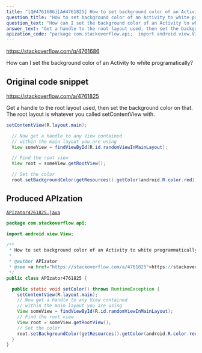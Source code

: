```yaml
---
title: "[Q#4761686][A#4761825] How to set background color of an Activity to white programmatically?"
question_title: "How to set background color of an Activity to white programmatically?"
question_text: "How can I set the background color of an Activity to white programatically?"
answer_text: "Get a handle to the root layout used, then set the background color on that. The root layout is whatever you called setContentView with."
apization_code: "package com.stackoverflow.api;  import android.view.View;  /**  * How to set background color of an Activity to white programmatically?  *  * @author APIzator  * @see <a href=\"https://stackoverflow.com/a/4761825\">https://stackoverflow.com/a/4761825</a>  */ public class APIzator4761825 {    public static void setColor() throws RuntimeException {     setContentView(R.layout.main);     // Now get a handle to any View contained     // within the main layout you are using     View someView = findViewById(R.id.randomViewInMainLayout);     // Find the root view     View root = someView.getRootView();     // Set the color     root.setBackgroundColor(getResources().getColor(android.R.color.red));   } }"
---
```


https://stackoverflow.com/q/4761686

How can I set the background color of an Activity to white programatically?



## Original code snippet

https://stackoverflow.com/a/4761825

Get a handle to the root layout used, then set the background color on that. The root layout is whatever you called setContentView with.

```java
setContentView(R.layout.main);

  // Now get a handle to any View contained 
  // within the main layout you are using
  View someView = findViewById(R.id.randomViewInMainLayout);

  // Find the root view
  View root = someView.getRootView();

  // Set the color
  root.setBackgroundColor(getResources().getColor(android.R.color.red));
```

## Produced APIzation

[`APIzator4761825.java`](https://github.com/pasqualesalza/apization-temp-data/raw/master/apizations/java/APIzator4761825.java)

```java
package com.stackoverflow.api;

import android.view.View;

/**
 * How to set background color of an Activity to white programmatically?
 *
 * @author APIzator
 * @see <a href="https://stackoverflow.com/a/4761825">https://stackoverflow.com/a/4761825</a>
 */
public class APIzator4761825 {

  public static void setColor() throws RuntimeException {
    setContentView(R.layout.main);
    // Now get a handle to any View contained
    // within the main layout you are using
    View someView = findViewById(R.id.randomViewInMainLayout);
    // Find the root view
    View root = someView.getRootView();
    // Set the color
    root.setBackgroundColor(getResources().getColor(android.R.color.red));
  }
}

```